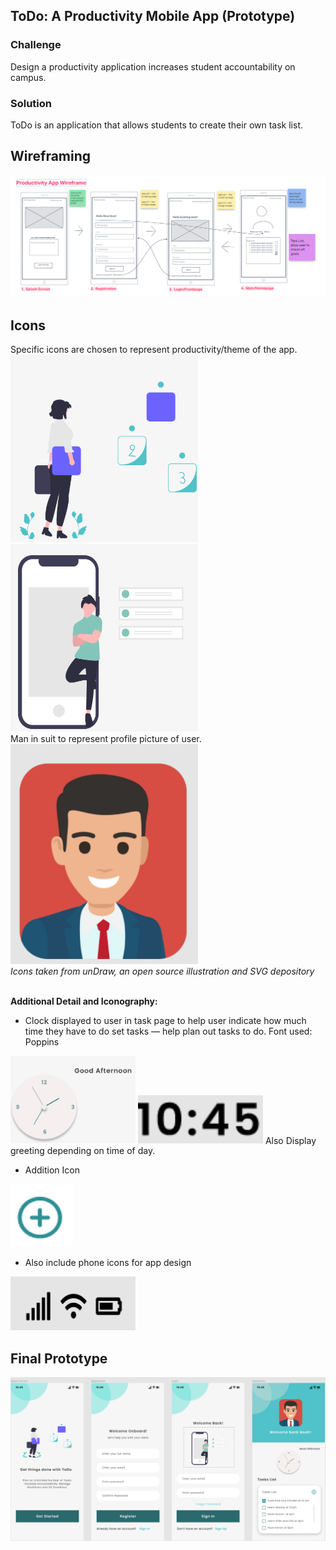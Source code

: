 ## ToDo: A Productivity Mobile App (Prototype)

### Challenge
Design a productivity application increases student accountability on campus.

### Solution
ToDo is an application that allows students to create their own task list.

## Wireframing
![Wireframe](https://github.com/hansieso/Portfolio/blob/337703c8aaa2d6475d0efbd441246066a20f8b6f/Github%20Portfolio%20Pictures/wireframefull.png)


## Icons
Specific icons are chosen to represent productivity/theme of the app. 
<br>
<img src="https://github.com/hansieso/Portfolio/blob/main/Github%20Portfolio%20Pictures/prodicon1.png" alt="Prod Icon 1" width="300" height = "300">
<img src="https://github.com/hansieso/Portfolio/blob/main/Github%20Portfolio%20Pictures/prodicon2.png" alt="Prod Icon 2" width="300" height = "300">
<br>
Man in suit to represent profile picture of user. 
<br>
<img src="https://github.com/hansieso/Portfolio/blob/main/Github%20Portfolio%20Pictures/manicon.png" alt="Man icon" width="300">
<br>
*Icons taken from unDraw, an open source illustration and SVG depository*
<br> <br>

**Additional Detail and Iconography:** 
- Clock displayed to user in task page to help user indicate how much time they have to do set tasks — help plan out tasks to do. Font used: Poppins
<img src="https://github.com/hansieso/Portfolio/blob/main/Github%20Portfolio%20Pictures/clockicon.jpg" alt="Clock Icon" width="200">
<img src="https://github.com/hansieso/Portfolio/blob/main/Github%20Portfolio%20Pictures/timeicon.png" alt="Time Icon" width="200">
Also Display greeting depending on time of day.
<br>

- Addition Icon
<img src="https://github.com/hansieso/Portfolio/blob/main/Github%20Portfolio%20Pictures/additionpng.png" alt="Addition Icon" width="100" height = "100">

- Also include phone icons for app design
<img src="https://github.com/hansieso/Portfolio/blob/main/Github%20Portfolio%20Pictures/IOS+icon.png" alt="IOS Icon" width="200">


## Final Prototype
![Final Prototype](https://github.com/hansieso/Portfolio/blob/27c2d390f08a3392c6cc9600983150468aada629/Github%20Portfolio%20Pictures/finallayout.png)
